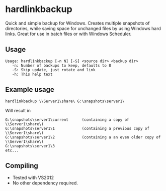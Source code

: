 # hardlinkbackup

Quick and simple backup for Windows. Creates multiple snapshots of directories, while saving space for unchanged files by using Windows hard links. Great for use in batch files or with Windows Scheduler.

## Usage

    Usage: hardlinkbackup [-n N] [-S] <source dir> <backup dir>
       -n: Number of backups to keep, defaults to 8
       -S: Skip update, just rotate and link  
       -h: This help text

## Example usage
    hardlinkbackup \\Server1\share\ G:\snapshots\server1\
Will result in

    G:\snapshots\server1\current      (containing a copy of \\Server1\share\)
    G:\snapshots\server1\1            (containing a previous copy of \\Server1\share\) 
    G:\snapshots\server1\2            (containing a an even older copy of \\Server1\share\)
    G:\snapshots\server1\3
    etc...

## Compiling
- Tested with VS2012
- No other dependency required.   

